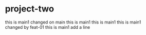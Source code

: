 # project-two

this is main1 changed on main
this is main1
this is main1
this is main1 changed by feat-01
this is main1
add a line
